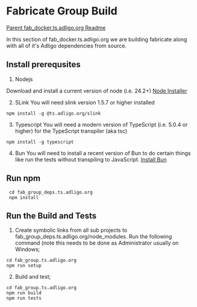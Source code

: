 # Fabricate Group Build

[Parent fab_docker.ts.adligo.org Readme](../README.md)

In this section of fab_docker.ts.adligo.org we are building fabricate along with all of it's
Adligo dependencies from source.

## Install prerequsites

1) Nodejs

Download and install a current version of node (i.e. 24.2+)
[Node Installer](https://nodejs.org/en/download)

2) SLink
You will need slink version 1.5.7 or higher installed

```
npm install -g @ts.adligo.org/slink
```

3) Typescript
You will need a modern version of TypeScript (i.e. 5.0.4 or higher) for the TypeScript transpiler (aka tsc)

```
npm install -g typescript
```

4) Bun
You will need to install a recent version of Bun to do certain things like run the tests without transpiling to JavaScript. [Install Bun](https://bun.sh/docs/installation)

## Run npm

```
 cd fab_group_deps.ts.adligo.org
 npm install
```

## Run the Build and Tests

1) Create symbolic links from all sub projects to fab_group_deps.ts.adligo.org/node_modules.  Run the following command (note this needs to be done as Administrator usually on Windows;

```
cd fab_group.ts.adligo.org
npm run setup
```

2) Build and test;

```
cd fab_group.ts.adligo.org
npm run build
npm run tests
```